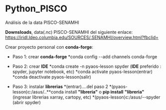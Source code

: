 # Python_PISCO
Análisis de la data PISCO-SENAMHI
<!-- Downsloads -->
**Downsloads**, data(.nc) PISCO-SENAMHI del siguiente enlace: https://iridl.ldeo.columbia.edu/SOURCES/.SENAMHI/overview.html?fbclid=
<!-- conda-forge-->
Crear proyecto personal con **conda-forge**:
<!-- UL -->
* Paso 1: crear **conda-forge**
    *conda config --add channels conda-forge
    
* Paso 2: crear **IDE**
    *conda create -n pyaos-lesson spyder (**IDE** preferido : spyder, jupyter notebook, etc)
        *conda activate pyaos-lesson(entrar)
        *conda deactivate pyaos-lesson(salir)
 
 * Paso 3: instalar **librerias**
     *(entrar)....del paso 2
     *(pyaos-lesson)c:/asus/..**conda install **"libreria"** o **pip install** **"libreria"** (ingresar librerias xarray, cartopy, etc)
     *(pyaos-lesson)c:/asus/--spyder (abrir spyder)
 
 
        

